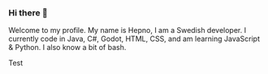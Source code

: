 ### Hi there 👋
Welcome to my profile. My name is Hepno, I am a Swedish developer.
I currently code in Java, C#, Godot, HTML, CSS, and am learning JavaScript & Python. I also know a bit of bash.

Test

